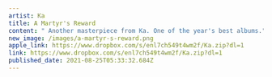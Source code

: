 ```yaml
---
artist: Ka
title: A Martyr's Reward
content: " Another masterpiece from Ka. One of the year's best albums."
new_image: /images/a-martyr-s-reward.png
apple_link: https://www.dropbox.com/s/enl7ch549t4wm2f/Ka.zip?dl=1
link: https://www.dropbox.com/s/enl7ch549t4wm2f/Ka.zip?dl=1
published_date: 2021-08-25T05:33:32.684Z
---
```

